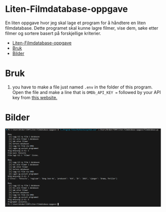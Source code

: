 # Liten-Filmdatabase-oppgave
En liten oppgave hvor jeg skal lage et program for å håndtere en liten filmdatabase. Dette programet skal kunne lagre filmer, vise dem, søke etter filmer og sortere basert på forskjellige kriterier.

- [Liten-Filmdatabase-oppgave](#liten-filmdatabase-oppgave)
- [Bruk](#bruk)
- [Bilder](#bilder)



# Bruk
1. you have to make a file just named `.env` in the folder of this program. Open the file and make a line that is `OMDb_API_KEY =` followed by your API key from [this website.](https://www.omdbapi.com/)


# Bilder
![Terminal Example 1](/Bilder/Terminal%20Bilde%201.png)